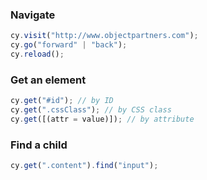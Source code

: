 ### Navigate

```javascript
cy.visit("http://www.objectpartners.com");
cy.go("forward" | "back");
cy.reload();
```

### Get an element

```javascript
cy.get("#id"); // by ID
cy.get(".cssClass"); // by CSS class
cy.get([(attr = value)]); // by attribute
```

### Find a child

```javascript
cy.get(".content").find("input");
```
